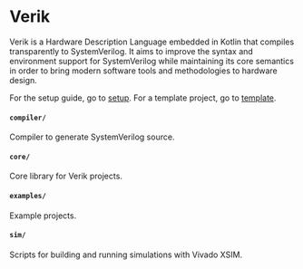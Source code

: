 # Verik

Verik is a Hardware Description Language embedded in Kotlin that compiles transparently to SystemVerilog. It aims to
improve the syntax and environment support for SystemVerilog while maintaining its core semantics in order to bring
modern software tools and methodologies to hardware design.

For the setup guide, go to [setup](https://verik.io/setup/index.html). For a template project, go to
[template](https://github.com/frwang96/verik-template).

#### `compiler/`
Compiler to generate SystemVerilog source.

#### `core/`
Core library for Verik projects.

#### `examples/`
Example projects.

#### `sim/`
Scripts for building and running simulations with Vivado XSIM.
